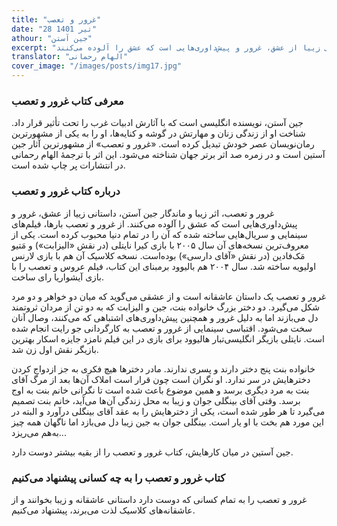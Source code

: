 ```yaml
---
title: "غرور و تعصب"
date: "28 تیر 1401"
athour: "جین آستن"
excerpt: "غرور و تعصب، اثر زیبا و ماندگار جین آستن، داستانی زییا از عشق، غرور و پیش‌داوری‌هایی است که عشق را آلوده می‌کنند."
translator: "الهام رحمانی"
cover_image: "/images/posts/img17.jpg"
---
```


### معرفی کتاب غرور و تعصب

جین آستن، نویسنده‌ انگلیسی است که با آثارش ادبیات غرب را تحت تأثیر قرار داد. شناخت او از زندگی زنان و مهارتش در گوشه و کنایه‌ها، او را به یکی از مشهورترین رمان‌نویسان عصر خودش تبدیل کرده‌ است. «غرور و تعصب» از مشهورترین آثار جین آستین است و در زمره صد اثر برتر جهان شناخته می‌شود. این اثر با ترجمهٔ الهام رحمانی در انتشارات پر چاپ شده است.

### درباره کتاب غرور و تعصب

غرور و تعصب، اثر زیبا و ماندگار جین آستن، داستانی زییا از عشق، غرور و پیش‌داوری‌هایی است که عشق را آلوده می‌کنند. از غرور و تعصب بارها، فیلم‌های سینمایی و سریال‌هایی ساخته شده که آن را در تمام دنیا محبوب کرده است. یکی از معروف‌ترین نسخه‌های آن سال ۲۰۰۵ با بازی کیرا نایتلی (در نقش «الیزابت») و مَتیو مَک‌فادین (در نقش «آقای دارسی») بوده‌است. نسخه کلاسیک آن هم با بازی لارنس اولیویه ساخته شد. سال ۲۰۰۴ هم بالیوود برمبنای این کتاب، فیلم عروس و تعصب را با بازی آیشواریا رای ساخت.

غرور و تعصب یک داستان عاشقانه است و از عشقی می‌گوید که میان دو خواهر و دو مرد شکل می‌گیرد. دو دختر بزرگ خانواده بنت، جین و الیزابت که به دو تن از مردان ثروتمند دل می‌بازند اما به دلیل غرور و همچنین پیش‌داوری‌های اشتباهی که می‌کنند، وصال آنان سخت می‌شود. اقتباسی سینمایی از غرور و تعصب به کارگردانی جو رایت انجام شده است. نایتلی بازیگر انگلیسی‌تبار هالیوود برای بازی در این فیلم نامزد جایزه اسکار بهترین بازیگر نقش اول زن شد.

خانواده‌ بنت پنج دختر دارند و پسری ندارند. مادر دخترها هیچ فکری به جز ازدواج کردن دخترهایش در سر ندارد. او نگران است چون قرار است املاک آن‌ها بعد از مرگ آقای بنت به مرد دیگری برسد و همین موضوع باعث شده است تا نگرانی خانم بنت به اوج برسد. وقتی آقای بینگلی جوان و زیبا به محل زندگی آن‌ها می‌آید، خانم بنت تصمیم می‌گیرد تا هر طور شده است، یکی از دخترهایش را به عقد آقای بینگلی درآورد و البته در این مورد هم بخت با او یار است. بینگلی جوان به جین زیبا دل می‌بازد اما ناگهان همه چیز به‌هم می‌ریزد...

جین آستین در میان کارهایش، کتاب غرور و تعصب را از بقیه بیشتر دوست دارد.

### کتاب غرور و تعصب را به چه کسانی پیشنهاد می‌کنیم

غرور و تعصب را به تمام کسانی که دوست دارد داستانی عاشقانه و زیبا بخوانند و از عاشقانه‌های کلاسیک لذت می‌برند، پیشنهاد می‌کنیم.

<!-- ## Turpius Aegides membris colat volentes fallere -->

<!-- <iframe width="100%" height="166" scrolling="no" frameborder="no" allow="autoplay" src="https://w.soundcloud.com/player/?url=https%3A//api.soundcloud.com/tracks/239819937&color=%23ff5500&auto_play=false&hide_related=false&show_comments=true&show_user=true&show_reposts=false&show_teaser=true"></iframe><div style="font-size: 10px; color: #cccccc;line-break: anywhere;word-break: normal;overflow: hidden;white-space: nowrap;text-overflow: ellipsis; font-family: Interstate,Lucida Grande,Lucida Sans Unicode,Lucida Sans,Garuda,Verdana,Tahoma,sans-serif;font-weight: 100;"><a href="https://soundcloud.com/tohidshabanloo" title="Tohid Shabanloo" target="_blank" style="color: #cccccc; text-decoration: none;">Tohid Shabanloo</a> · <a href="https://soundcloud.com/tohidshabanloo/yadegari" title="آدم های یادگاری" target="_blank" style="color: #cccccc; text-decoration: none;">آدم های یادگاری</a></div>

    ![](/images/posts/img2.jpg) -->
